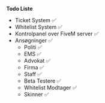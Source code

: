 **Todo Liste**

 - Ticket System ✅
 - Whitelist System ✅
 - Kontrolpanel over FiveM server ✅
 - Ansøgninger ✅
   - Politi ✅
   - EMS ✅
   - Advokat ✅
   - Firma ✅
   - Staff ✅
   - Beta Testere ✅
   - Whitelist Modtager ✅
   - Skinner ✅
